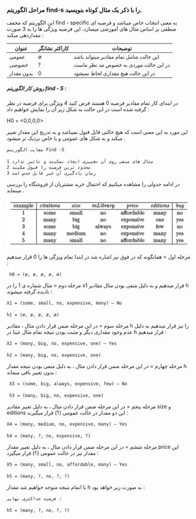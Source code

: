 ### مراحل الگوریتم find-s را با ذکر یک مثال کوتاه بنویسید.

این الگوریتم که مخفف find - specific به معنی انتخاب خاص میباشد و فرضیه ای منطقی بر اساس مثال های آموزشی
 میسازد.
 این فرضیه ویژگی ها را به 3 صورت مقداردهی میکند : 


|عنوان | کاراکتر نشانگر| توضیحات | 
|----------------|-------|---------|
|عمومی | &#x2205;|این حالت شامل تمام مقادیر میتواند باشد | 
|خصوصی | ? | در این حالت موردی به خصوص مد نظر ماست | 
|بدون مقدار | 0 | در این حالت هیچ مقداری   لحاظ نمیشود | 

##### روش کار  الگوریتم find - S : 
در ابتدای کار تمام مقادیر فرضیه 0 هستند فرض کنید 4 ویژگی برای فرضیه در نظر گرفته شده است  در این حالت به شکل زیر آن را نمایش خواهیم داد : <p> H0 = <0,0,0,0> <p>

این مورد به این معنی است که هیچ حالتی قابل قبول نمیباشد و به تدریج این مقدار تغییر میکند و به شکل های عمومی و یا خاص نزدیک تر میشود .

```
معایب الگوریتم Find -S

مثال های منفی روی آن تغییری ایجاد نمکیند و تاثیر ندارد 1
2 محدود ترین فرضیه را قبول مکیند 
3 زمان یادگیری آن غیر قابل حدس است
```
 در ادامه جدولی را مشاهده میکنیم که احتمال خرید مشتریان از فروشگاه را بررسی مینماید .

![table](img1.png)
 
 مرحله اول = همانگونه که در فوق نیز اشاره شد در ابتدا تمام ویژگی ها را 0 قرار میدهیم :
 
 
 ```
  h0 = (ø, ø, ø, ø, ø)
 ```

 
مرحله دوم = مثال شماره ی 1 را در x1  قرار میدهیم و به دلیل منفی بودن مثال مقادیر h نادیده گرفته میشوند : 

 ```
X1 = (some, small, no, expensive, many) – No

h1 = (ø, ø, ø, ø, ø)
 ```
 
 
مرحله سوم = در این مرحله ضمن قرار دادن مثال ، مقادیر h را نیز قرار میدهیم به دلیل عدم وجود مقداری دیگر و مثبت بودن نتیجه تمام مثال  عینا  در h  قرار میدهیم : 

 
 ```
X2 = (many, big, no, expensive, one) – Yes
 
h2 = (many, big, no, expensive, one)
 ```
 
 
 مرحله چهارم = در این مرحله ضمن قرار دادن مثال ، به دلیل منفی بودن نتیجه مقدار h بدون تغییر باقی میماند  : 

 
```
 X3 = (some, big, always, expensive, few) – No
 
 h3 = (many, big, no, expensive, one)
 ````
 
 
  مرحله پنجم = در این مرحله ضمن قرار دادن مثال ، به دلیل تغییر مقادیر size و editions  این دو مقدار در حالت عمومی (؟) قرار میگیرند  : 

```
X4 = (many, medium, no, expensive, many) – Yes
 
h4 = (many, ?, no, expensive, ?)
```
 

  مرحله ششم = در این مرحله ضمن قرار دادن مثال ، به دلیل تغییر مقدار price  این مقدار نیز در حالت عمومی (؟) قرار میگیرد  :
 
 
 ```
X5 = (many, small, no, affordable, many) – Yes
 
h5 = (many, ?, no, ?, ?)
```

با اتمام نتیجه متوجه خواهیم شد مقدار  h به صورت زیر خواهد  بود : 
 
 ```
 فرضیه حداکثری نهایی :
 
 h5 = (many, ?, no, ?, ?)
 ```

